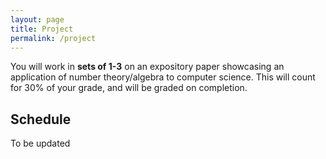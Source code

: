 ```yaml
---
layout: page
title: Project
permalink: /project
---
```


You will work in **sets of 1-3** on an expository paper showcasing an application of number theory/algebra to computer science. This will count for 30% of your grade, and will be graded on completion. 

## Schedule

To be updated

